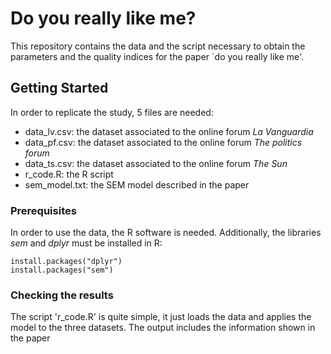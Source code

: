 # Do you really like me?

This repository contains the data and the script necessary to obtain the parameters and the quality indices for the paper `do you really like me'.

## Getting Started

In order to replicate the study, 5 files are needed:

- data_lv.csv: the dataset associated to the online forum *La Vanguardia*
- data_pf.csv: the dataset associated to the online forum *The politics forum*
- data_ts.csv: the dataset associated to the online forum *The Sun*
- r_code.R: the R script 
- sem_model.txt: the SEM model described in the paper

### Prerequisites

In order to use the data, the R software is needed. Additionally, the libraries *sem* and *dplyr* must be installed in R:

```
install.packages("dplyr")
install.packages("sem")
```

### Checking the results

The script 'r_code.R' is quite simple, it just loads the data and applies the model to the three datasets. The output includes the information shown in the paper
